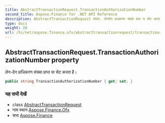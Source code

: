 ```yaml
---
title: AbstractTransactionRequest.TransactionAuthorizationNumber
second_title: Aspose.Finance for .NET API Reference
description: AbstractTransactionRequest संपत्त. लेनदेन प्रधकरण संख्य प्रप्त य सेट करत है
type: docs
weight: 20
url: /hi/net/aspose.finance.ofx/abstracttransactionrequest/transactionauthorizationnumber/
---
```

## AbstractTransactionRequest.TransactionAuthorizationNumber property

लेन-देन प्राधिकरण संख्या प्राप्त या सेट करता है।

```csharp
public string TransactionAuthorizationNumber { get; set; }
```

### यह सभी देखें

* class [AbstractTransactionRequest](../)
* नाम स्थान [Aspose.Finance.Ofx](../../abstracttransactionrequest/)
* सभा [Aspose.Finance](../../../)


